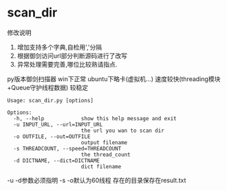# scan_dir
修改说明
1. 增加支持多个字典,自检用','分隔
2. 根据御剑访问url部分判断源码进行了改写
3. 异常处理需要完善,哪位比较熟请指点.

py版本御剑扫描器    win下正常  ubuntu下略卡(虚拟机...)  速度较快(threading模块+Queue守护线程数据) 较稳定

```
Usage: scan_dir.py [options]

Options:
  -h, --help            show this help message and exit
  -u INPUT_URL, --url=INPUT_URL
                        the url you wan to scan dir
  -o OUTFILE, --out=OUTFILE
                        output filename
  -s THREADCOUNT, --speed=THREADCOUNT
                        the thread_count
  -d DICTNAME, --dict=DICTNAME
                        dict filename
```

-u -d参数必须指明 -s -o默认为60线程 存在的目录保存在result.txt
